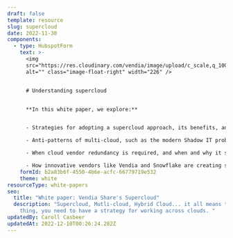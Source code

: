```yaml
---
draft: false
template: resource
slug: supercloud
date: 2022-11-30
components:
  - type: HubspotForm
    text: >-
      <img
      src="https://res.cloudinary.com/vendia/image/upload/c_scale,q_100,w_500/f_auto,q_90/v1669912270/blockchain_jqtj4r.webp"
      alt="" class="image-float-right" width="226" />


      # Understanding supercloud


      **In this white paper, we explore:**


      - Strategies for adopting a supercloud approach, its benefits, and its challenges.

      - Anti-patterns of multi-cloud, such as the modern Shadow IT problem of "accidental multi-cloud" and "commodity cloning".

      - When cloud vendor redundancy is required, and when and why it should be avoided.

      - How innovative vendors like Vendia and Snowflake are creating solutions that enable companies to create enterprise-grade solutions without the historical challenges of paying for on-prem data centers, managing servers, or learning Kubernetes.
    formId: b2a83b6f-4550-4b6e-acfc-66779719e532
    theme: white
resourceType: white-papers
seo:
  title: "White paper: Vendia Share's Supercloud"
  description: "Supercloud, Mutli-cloud, Hybrid Cloud... it all means the same
    thing, you need to have a strategy for working across clouds. "
updatedBy: Caroll Casbeer
updatedAt: 2022-12-10T00:26:24.282Z
---
```


